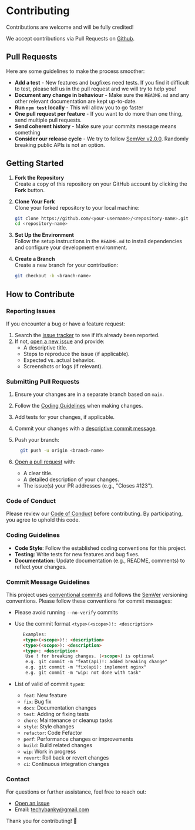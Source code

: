 # Contributing

Contributions are welcome and will be fully credited!

We accept contributions via Pull Requests on [Github](https://github.com/Bankole2000/logistics-api).

## Pull Requests

Here are some guidelines to make the process smoother:

- **Add a test** - New features and bugfixes need tests. If you find it difficult to test, please tell us in the pull request and we will try to help you!
- **Document any change in behaviour** - Make sure the `README.md` and any other relevant documentation are kept up-to-date.
- **Run `npm test` locally** - This will allow you to go faster
- **One pull request per feature** - If you want to do more than one thing, send multiple pull requests.
- **Send coherent history** - Make sure your commits message means something
- **Consider our release cycle** - We try to follow [SemVer v2.0.0](http://semver.org/). Randomly breaking public APIs is not an option.

## Getting Started

1. **Fork the Repository**  
   Create a copy of this repository on your GitHub account by clicking the **Fork** button.

2. **Clone Your Fork**  
   Clone your forked repository to your local machine:  

    ```bash
    git clone https://github.com/<your-username>/<repository-name>.git
    cd <repository-name>
    ```

3. **Set Up the Environment**  
   Follow the setup instructions in the `README.md` to install dependencies and configure your development environment.

4. **Create a Branch**  
    Create a new branch for your contribution:

    ```bash
    git checkout -b <branch-name>
    ```

## How to Contribute

### Reporting Issues

If you encounter a bug or have a feature request:

1. Search the [issue tracker](https://github.com/Bankole2000/logistics-api/issues) to see if it’s already been reported.
2. If not, [open a new issue](https://github.com/Bankole2000/logistics-api/issues/new/choose) and provide:
   - A descriptive title.
   - Steps to reproduce the issue (if applicable).
   - Expected vs. actual behavior.
   - Screenshots or logs (if relevant).

### Submitting Pull Requests

1. Ensure your changes are in a separate branch based on `main`.
2. Follow the [Coding Guidelines](#coding-guidelines) when making changes.
3. Add tests for your changes, if applicable.
4. Commit your changes with a [descriptive commit message](#commit-message-guidelines).
5. Push your branch:

    ```bash
      git push -u origin <branch-name>
    ```

6. [Open a pull request](https://github.com/Bankole2000/logistics-api/compare) with:
   - A clear title.
   - A detailed description of your changes.
   - The issue(s) your PR addresses (e.g., "Closes #123").

### Code of Conduct

Please review our [Code of Conduct](./CODE_OF_CONDUCT.md) before contributing. By participating, you agree to uphold this code.

### Coding Guidelines

- **Code Style**: Follow the established coding conventions for this project.
- **Testing**: Write tests for new features and bug fixes.
- **Documentation**: Update documentation (e.g., README, comments) to reflect your changes.

### Commit Message Guidelines

This project uses [conventional commits]() and follows the [SemVer]() versioning conventions. Please follow these conventions for commit messages:

- Please avoid running `--no-verify` commits
- Use the commit format
  `<type>(<scope>)!: <description>`

   ```md
      Examples:
      <type>(<scope>)!: <description>
      <type>(<scope>): <description>
      <type>: <description>
       Use ! for breaking changes. (<scope>) is optional
       e.g. git commit -m "feat(api)!: added breaking change"
       e.g. git commit -m "fix(api): implement nginx"
       e.g. git commit -m "wip: not done with task" 
   ```

- List of valid of commit `type`s:
  - `feat`: New feature
  - `fix`: Bug fix
  - `docs`: Documentation changes
  - `test`: Adding or fixing tests
  - `chore`: Maintenance or cleanup tasks
  - `style`: Style changes
  - `refactor`: Code Fefactor
  - `perf`: Performance changes or improvements
  - `build`: Build related changes
  - `wip`: Work in progress
  - `revert`: Roll back or revert changes
  - `ci`: Continuous integration changes

### Contact

For questions or further assistance, feel free to reach out:

- [Open an issue](https://github.com/Bankole2000/logistics-api/issues/new/choose)
- Email: <techybanky@gmail.com>

Thank you for contributing! 🎉
